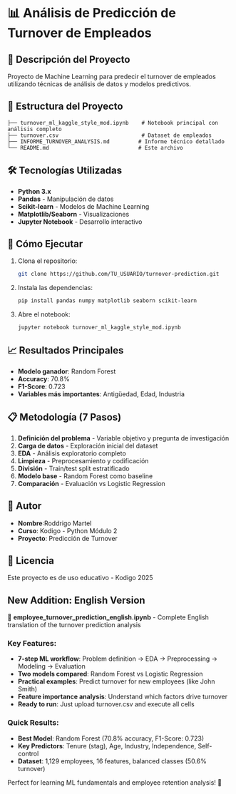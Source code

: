# 📊 Análisis de Predicción de Turnover de Empleados

## 🎯 Descripción del Proyecto
Proyecto de Machine Learning para predecir el turnover de empleados utilizando técnicas de análisis de datos y modelos predictivos.

## 📁 Estructura del Proyecto
```
├── turnover_ml_kaggle_style_mod.ipynb    # Notebook principal con análisis completo
├── turnover.csv                          # Dataset de empleados
├── INFORME_TURNOVER_ANALYSIS.md         # Informe técnico detallado
└── README.md                            # Este archivo
```

## 🛠️ Tecnologías Utilizadas
- **Python 3.x**
- **Pandas** - Manipulación de datos
- **Scikit-learn** - Modelos de Machine Learning
- **Matplotlib/Seaborn** - Visualizaciones
- **Jupyter Notebook** - Desarrollo interactivo

## 🚀 Cómo Ejecutar
1. Clona el repositorio:
   ```bash
   git clone https://github.com/TU_USUARIO/turnover-prediction.git
   ```
2. Instala las dependencias:
   ```bash
   pip install pandas numpy matplotlib seaborn scikit-learn
   ```
3. Abre el notebook:
   ```bash
   jupyter notebook turnover_ml_kaggle_style_mod.ipynb
   ```

## 📈 Resultados Principales
- **Modelo ganador**: Random Forest
- **Accuracy**: 70.8%
- **F1-Score**: 0.723
- **Variables más importantes**: Antigüedad, Edad, Industria

## 📋 Metodología (7 Pasos)
1. **Definición del problema** - Variable objetivo y pregunta de investigación
2. **Carga de datos** - Exploración inicial del dataset
3. **EDA** - Análisis exploratorio completo
4. **Limpieza** - Preprocesamiento y codificación
5. **División** - Train/test split estratificado
6. **Modelo base** - Random Forest como baseline
7. **Comparación** - Evaluación vs Logistic Regression

## 👥 Autor
- **Nombre**:Roddrigo Martel
- **Curso**: Kodigo - Python Módulo 2
- **Proyecto**: Predicción de Turnover

## 📄 Licencia
Este proyecto es de uso educativo - Kodigo 2025

## New Addition: English Version

📄 **employee_turnover_prediction_english.ipynb** - Complete English translation of the turnover prediction analysis

### Key Features:
- **7-step ML workflow**: Problem definition → EDA → Preprocessing → Modeling → Evaluation
- **Two models compared**: Random Forest vs Logistic Regression  
- **Practical examples**: Predict turnover for new employees (like John Smith)
- **Feature importance analysis**: Understand which factors drive turnover
- **Ready to run**: Just upload turnover.csv and execute all cells

### Quick Results:
- **Best Model**: Random Forest (70.8% accuracy, F1-Score: 0.723)
- **Key Predictors**: Tenure (stag), Age, Industry, Independence, Self-control
- **Dataset**: 1,129 employees, 16 features, balanced classes (50.6% turnover)

Perfect for learning ML fundamentals and employee retention analysis! 🎯


